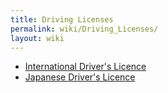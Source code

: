 ```yaml
---
title: Driving Licenses
permalink: wiki/Driving_Licenses/
layout: wiki
---
```


-   [International Driver's
    Licence](/wiki/International_Driver's_Licence "wikilink")
-   [Japanese Driver's Licence](/wiki/Japanese_Driver's_Licence "wikilink")

